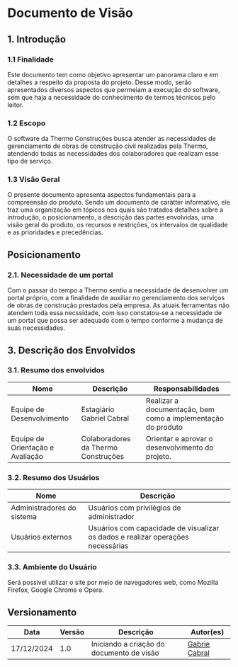 # Documento de Visão

## 1. Introdução

### 1.1 Finalidade

Este documento tem como objetivo apresentar um panorama claro e em detalhes a respeito da proposta do projeto. Desse modo, serão apresentados diversos aspectos que permeiam a execução do software, sem que haja a necessidade do conhecimento de termos técnicos pelo leitor.

### 1.2 Escopo

O software da Thermo Construções busca atender as necessidades de gerenciamento de obras de construção civil realizadas pela Thermo, atendendo todas as necessidades dos colaboradores que realizam esse tipo de serviço.

### 1.3 Visão Geral

O presente documento apresenta aspectos fundamentais para a compreensão do produto. Sendo um documento de carátter informativo, ele traz uma organização em tópicos nos quais são tratados detalhes sobre a introdução, o posicionamento, a descrição das partes envolvidas, uma visão geral do produto, os recursos e restrições, os intervalos de qualidade e as prioridades e precedências.

## Posicionamento

### 2.1. Necessidade de um portal

Com o passar do tempo a Thermo sentiu a necessidade de desenvolver um portal próprio, com a finalidade de auxiliar no gerenciamento dos serviços de obras de construção prestados pela empresa. As atuais ferramentas não atendem toda essa necssidade, com isso constatou-se a necessidade de um portal que possa ser adequado com o tempo conforme a mudança de suas necessidades.

## 3. Descrição dos Envolvidos

### 3.1. Resumo dos envolvidos

| Nome                             | Descrição                           | Responsabilidades                                            |
| -------------------------------- | ----------------------------------- | ------------------------------------------------------------ |
| Equipe de Desenvolvimento        | Estagiário Gabriel Cabral           | Realizar a documentação, bem como a implementação do produto |
| Equipe de Orientação e Avaliação | Colaboradores da Thermo Construções | Orientar e aprovar o desenvolvimento do projeto.             |

### 3.2. Resumo dos Usuários

| Nome                       | Descrição                                                                       |
| -------------------------- | ------------------------------------------------------------------------------- |
| Administradores do sistema | Usuários com privilégios de administrador                                       |
| Usuários externos          | Usuários com capacidade de visualizar os dados e realizar operações necessárias |

### 3.3. Ambiente do Usuário

Será possível utilizar o site por meio de navegadores web, como Mozilla Firefox, Google Chrome e Opera.

## Versionamento

| Data       | Versão | Descrição                                 | Autor(es)                                           |
| ---------- | ------ | ----------------------------------------- | --------------------------------------------------- |
| 17/12/2024 | 1.0    | Iniciando a criação do documento de visão | [Gabrie Cabral](https://github.com/GabriellCabrall) |
